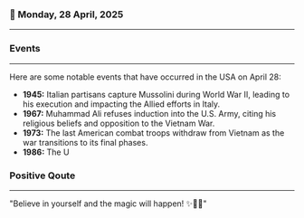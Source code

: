 ### 📅 Monday, 28 April, 2025
------
### Events
------
Here are some notable events that have occurred in the USA on April 28:

- **1945:** Italian partisans capture Mussolini during World War II, leading to his execution and impacting the Allied efforts in Italy.
- **1967:** Muhammad Ali refuses induction into the U.S. Army, citing his religious beliefs and opposition to the Vietnam War.
- **1973:** The last American combat troops withdraw from Vietnam as the war transitions to its final phases.
- **1986:** The U
### Positive Qoute
------
"Believe in yourself and the magic will happen! ✨💪🌈"

